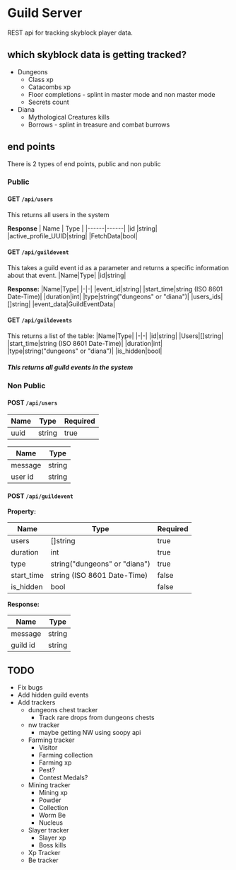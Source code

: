 # Guild Server
REST api for tracking skyblock player data.

## which skyblock data is getting tracked?
* Dungeons
	* Class xp
	* Catacombs xp
	* Floor completions - splint in master mode and non master mode
	* Secrets count
* Diana
	* Mythological Creatures kills
	* Borrows - splint in treasure and combat burrows

## end points
There is 2 types of end points, public and non public
### Public
#### GET `/api/users`
This returns all users in the system

**Response**
| Name | Type |
|------|------|
|id    |string|
|active_profile_UUID|string|
|FetchData|bool|
#### GET `/api/guildevent`
This takes a guild event id as a parameter and returns a specific information about that event.
|Name|Type|
|id|string|

**Response:**
|Name|Type|
|-|-|
|event_id|string|
|start_time|string (ISO 8601 Date-Time)|
|duration|int|
|type|string("dungeons" or "diana")|
|users_ids|[]string|
|event_data|GuildEventData|
#### GET `/api/guildevents`
This returns a list of the table:
|Name|Type|
|-|-|
|id|string|
|Users|[]string|
|start_time|string (ISO 8601 Date-Time)|
|duration|int|
|type|string("dungeons" or "diana")|
|is_hidden|bool|

##### This returns all guild events in the system
### Non Public
#### POST `/api/users`
|Name|Type|Required|
|-|-|-|
|uuid|string|true|

|Name|Type|
|-|-|
|message|string|
|user id|string|
#### POST `/api/guildevent`
**Property:**

|Name|Type|Required|
|-|-|-|
|users|[]string|true|
|duration|int|true|
|type|string("dungeons" or "diana")|true|
|start_time|string (ISO 8601 Date-Time)|false|
|is_hidden|bool|false|

**Response:**

|Name|Type|
|-|-|
|message|string|
|guild id|string|

## TODO
* Fix bugs
* Add hidden guild events
* Add trackers
	* dungeons chest tracker
		* Track rare drops from dungeons chests
	* nw tracker
		* maybe getting NW using soopy api
	* Farming tracker
		* Visitor
		* Farming collection
		* Farming xp
		* Pest?
		* Contest Medals?
	* Mining tracker
		* Mining xp
		* Powder
		* Collection
		* Worm Be
		* Nucleus
	* Slayer tracker
		* Slayer xp
		* Boss kills
	* Xp Tracker
	* Be tracker

